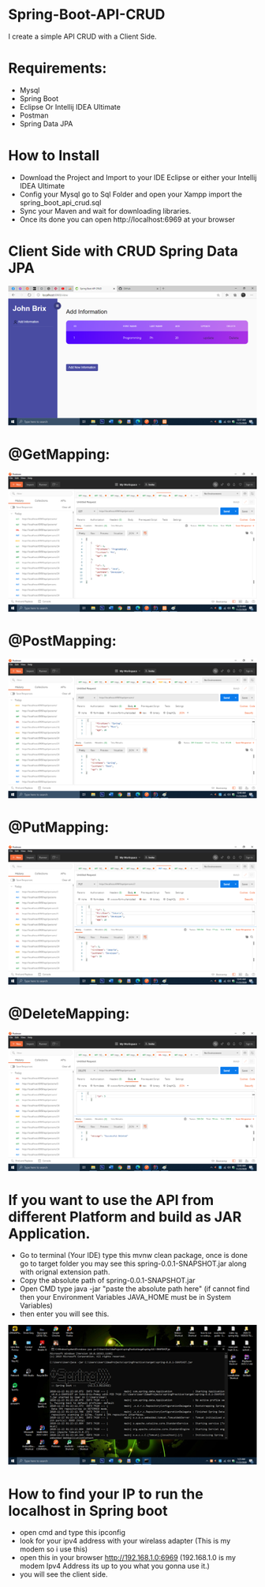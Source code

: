 # Spring-Boot-API-CRUD
I create a simple API CRUD with a Client Side.

<h1>Requirements: </h1>

- Mysql
- Spring Boot
- Eclipse Or Intellij IDEA Ultimate
- Postman
- Spring Data JPA

<h1> How to Install </h1>

- Download the Project and Import to your IDE Eclipse or either your Intellij IDEA Ultimate
- Config your Mysql go to Sql Folder and open your Xampp import the spring_boot_api_crud.sql
- Sync your Maven and wait for downloading libraries.
- Once its done you can open http://localhost:6969 at your browser

<h1>Client Side with CRUD Spring Data JPA </h1>

<img src="screenshot/1.png">

<h1>@GetMapping: </h1>

<img src="screenshot/2_get.png">

<h1>@PostMapping: </h1>

<img src="screenshot/3_created.png">


<h1>@PutMapping: </h1>

<img src="screenshot/4_updated.png">

<h1>@DeleteMapping: </h1>

<img src="screenshot/5_deleted.png">

<h1>If you want to use the API from different Platform and build as JAR Application.</h1>

- Go to terminal (Your IDE) type this mvnw clean package, once is done go to target folder you may see this spring-0.0.1-SNAPSHOT.jar along with orignal extension path.
- Copy the absolute path of spring-0.0.1-SNAPSHOT.jar
- Open CMD type java -jar "paste the absolute path here" (if cannot find then your Environment Variables JAVA_HOME must be in System Variables)
- then enter you will see this.

<img src="screenshot/6.png">

<h1> How to find your IP to run the localhost in Spring boot </h1>

- open cmd and type this ipconfig
- look for your ipv4 address with your wirelass adapter (This is my modem so i use this)
- open this in your browser http://192.168.1.0:6969 (192.168.1.0 is my modem Ipv4 Address its up to you what you gonna use it.)
- you will see the client side.



